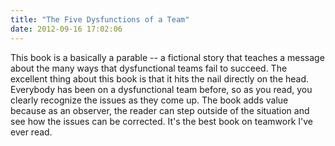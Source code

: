 ```yaml
---
title: "The Five Dysfunctions of a Team"
date: 2012-09-16 17:02:06
---
```


This book is a basically a parable -- a fictional story that teaches a message about the many ways that dysfunctional teams fail to succeed. The excellent thing about this book is that it hits the nail directly on the head. Everybody has been on a dysfunctional team before, so as you read, you clearly recognize the issues as they come up. The book adds value because as an observer, the reader can step outside of the situation and see how the issues can be corrected. It's the best book on teamwork I've ever read.
